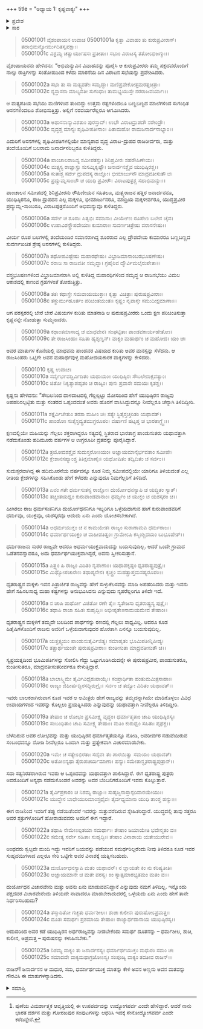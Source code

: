 +++
title = "ಅಧ್ಯಾಯ 1: ಕೃಷ್ಣವಾಕ್ಯಃ"
+++

<details><summary>ಪ್ರವೇಶ</summary>


।।   ಓಂ ಓಂ ನಮೋ ನಾರಾಯಣಾಯ।।   ಶ್ರೀ ವೇದವ್ಯಾಸಾಯ ನಮಃ ।।

ಶ್ರೀ ಕೃಷ್ಣದ್ವೈಪಾಯನ ವೇದವ್ಯಾಸ ವಿರಚಿತ  

**ಶ್ರೀ ಮಹಾಭಾರತ**

**ಉದ್ಯೋಗ ಪರ್ವ**

**ಸೇನೋದ್ಯೋಗ[^1] ಪರ್ವ**

**ಅಧ್ಯಾಯ 1**

[^1]: ಪುಣೆಯ ವಿಮರ್ಶಾತ್ಮಕ ಆವೃತ್ತಿಯಲ್ಲಿ ಈ ಉಪಪರ್ವವನ್ನು ಉದ್ಯೋಗಪರ್ವ ಎಂದೇ ಹೇಳಿದ್ದಾರೆ. ಆದರೆ ನಾನು ಭಾರತ ದರ್ಶನ ಮತ್ತು ಗೋರಖಪುರ ಸಂಪುಟಗಳನ್ನು ಆಧರಿಸಿ ಇದಕ್ಕೆ ಸೇನೋದ್ಯೋಗಪರ್ವ ಎಂದೇ ಕರೆದಿದ್ದೇನೆ.

</details>


<details><summary>ಸಾರ</summary>

ವಿವಾಹದ ನಂತರ ವಿರಾಟನ ಸಭೆಯಲ್ಲಿ ಪಾಂಡವರು, ವೃಷ್ಣಿಗಳು, ಪಾಂಚಾಲರು ಮತ್ತು ವಿರಾಟರು ಆಸೀನರಾದುದು (1-9). ಒಪ್ಪಂದದಂತೆ ಪಾಂಡವರು ವನವಾಸ-ಅಜ್ಞಾತವಾಸಗಳನ್ನು ಮುಗಿಸಿದ್ದಾರೆಂದೂ, ಅವರ ರಾಜ್ಯವು ಅವರಿಗೆ ದೊರೆಯಬೇಕೆಂದೂ, ಒಂದುವೇಳೆ ದುರ್ಯೋಧನನು ಅವರಿಗೆ ರಾಜ್ಯವನ್ನು ಹಿಂದಿರುಗಿಸದೇ ಇದ್ದರೆ ಈಗ ಪಾಂಡವರಿಗೆ ಸಹಾಯಕರಿದ್ದಾರೆಂದೂ, ಆದರೆ ನಿರ್ಧರಿಸುವುದರ ಮೊದಲು ಕೌರವರ ವಿಚಾರಗಳೇನೆಂದು ತಿಳಿದುಕೊಳ್ಳಲು ಅವರಲ್ಲಿಗೆ ಸಮರ್ಥ ದೂತನನ್ನು ಕಳುಹಿಸಬೇಕೆಂದು ಕೃಷ್ಣನು ಸಭೆಯಲ್ಲಿ ವಿಷಯವನ್ನು ಪ್ರಸ್ತಾಪಿಸಿದುದು (10-25).

</details>


> 05001001 ವೈಶಂಪಾಯನ ಉವಾಚ
05001001a ಕೃತ್ವಾ ವಿವಾಹಂ ತು ಕುರುಪ್ರವೀರಾಸ್।
	ತದಾಭಿಮನ್ಯೋರ್ಮುದಿತಸ್ವಪಕ್ಷಾಃ।  
> 05001001c ವಿಶ್ರಮ್ಯ ಚತ್ವಾರ್ಯುಷಸಃ ಪ್ರತೀತಾಃ।
	ಸಭಾಂ ವಿರಾಟಸ್ಯ ತತೋಽಭಿಜಗ್ಮುಃ।।  

ವೈಶಂಪಾಯನನು ಹೇಳಿದನು: “ಅಭಿಮನ್ಯುವಿನ ವಿವಾಹವನ್ನು ಪೂರೈಸಿ ಆ ಕುರುಪ್ರವೀರರು ತಮ್ಮ ಪಕ್ಷದವರೊಂದಿಗೆ ನಾಲ್ಕು ರಾತ್ರಿಗಳನ್ನು ಸಂತೋಷದಿಂದ ಕಳೆದು ಮಾರನೆಯ ದಿನ ವಿರಾಟನ ಸಭೆಯನ್ನು ಪ್ರವೇಶಿಸಿದರು.

> 05001002a ಸಭಾ ತು ಸಾ ಮತ್ಸ್ಯಪತೇಃ ಸಮೃದ್ಧಾ।
	ಮಣಿಪ್ರವೇಕೋತ್ತಮರತ್ನಚಿತ್ರಾ।  
> 05001002c ನ್ಯಸ್ತಾಸನಾ ಮಾಲ್ಯವತೀ ಸುಗಂಧಾ।
	ತಾಮಭ್ಯಯುಸ್ತೇ ನರರಾಜವರ್ಯಾಃ।।  

ಆ ಮತ್ಸ್ಯಪತಿಯ ಸಭೆಯು ಮಣಿಗಳಿಂದ ತುಂಬಿದ್ದು ಉತ್ತಮ ರತ್ನಗಳಿಂದಲೂ ಬಣ್ಣಬಣ್ಣದ ಮಾಲೆಗಳಿಂದ ಸುಗಂಧಿತ ಆಸನಗಳಿಂದಲೂ ಶೋಭಿಸುತ್ತಿತ್ತು. ಅಲ್ಲಿಗೆ ನರವರ್ಯರೆಲ್ಲರೂ ಆಗಮಿಸಿದರು.

> 05001003a ಅಥಾಸನಾನ್ಯಾವಿಶತಾಂ ಪುರಸ್ತಾದ್।
	ಉಭೌ ವಿರಾಟದ್ರುಪದೌ ನರೇಂದ್ರೌ।  
> 05001003c ವೃದ್ಧಶ್ಚ ಮಾನ್ಯಃ ಪೃಥಿವೀಪತೀನಾಂ।
	ಪಿತಾಮಹೋ ರಾಮಜನಾರ್ದನಾಭ್ಯಾಂ।।  

ಎದುರಿಗೆ ಆಸನಗಳಲ್ಲಿ ಪೃಥಿವೀಪತಿಗಳಲ್ಲಿಯೇ ಮಾನ್ಯರಾದ ವೃದ್ಧ ವಿರಾಟ-ದ್ರುಪದ ರಾಜರೀರ್ವರು, ಮತ್ತು ತಂದೆಯೊಂದಿಗೆ ಬಲರಾಮ ಜನಾರ್ದನರಿಬ್ಬರೂ ಕುಳಿತಿದ್ದರು.

> 05001004a ಪಾಂಚಾಲರಾಜಸ್ಯ ಸಮೀಪತಸ್ತು।
	ಶಿನಿಪ್ರವೀರಃ ಸಹರೌಹಿಣೇಯಃ।  
> 05001004c ಮತ್ಸ್ಯಸ್ಯ ರಾಜ್ಞಾಸ್ತು ಸುಸಮ್ನಿಕೃಷ್ಟೌ।
	ಜನಾರ್ದನಶ್ಚೈವ ಯುಧಿಷ್ಠಿರಶ್ಚ।।  
> 05001005a ಸುತಾಶ್ಚ ಸರ್ವೇ ದ್ರುಪದಸ್ಯ ರಾಜ್ಞೋ।
	ಭೀಮಾರ್ಜುನೌ ಮಾದ್ರವತೀಸುತೌ ಚ।  
> 05001005c ಪ್ರದ್ಯುಮ್ನಸಾಂಬೌ ಚ ಯುಧಿ ಪ್ರವೀರೌ।
	ವಿರಾಟಪುತ್ರಶ್ಚ ಸಹಾಭಿಮನ್ಯುಃ।।  

ಪಾಂಚಾಲನ ಸಮೀಪದಲ್ಲಿ ಶಿನಿಪ್ರವೀರನು ರೌಹಿಣೀಯನ ಸಹಿತಲೂ, ಮತ್ಸ್ಯರಾಜನ ಹತ್ತಿರ ಜನಾರ್ದನನೂ, ಯುಧಿಷ್ಠಿರನೂ, ರಾಜ ದ್ರುಪದನ ಎಲ್ಲ ಮಕ್ಕಳೂ, ಭೀಮಾರ್ಜುನರೂ, ಮಾದ್ರಿಯ ಮಕ್ಕಳೀರ್ವರೂ, ಯುದ್ಧಪ್ರವೀರ ಪ್ರದ್ಯುಮ್ನ-ಸಾಂಬರೂ, ವಿರಾಟಪುತ್ರರೊಂದಿಗೆ ಅಭಿಮನ್ಯುವೂ ಕುಳಿತಿದ್ದರು.

> 05001006a ಸರ್ವೇ ಚ ಶೂರಾಃ ಪಿತೃಭಿಃ ಸಮಾನಾ।
	ವೀರ್ಯೇಣ ರೂಪೇಣ ಬಲೇನ ಚೈವ।  
> 05001006c ಉಪಾವಿಶನ್ದ್ರೌಪದೇಯಾಃ ಕುಮಾರಾಃ।
	ಸುವರ್ಣಚಿತ್ರೇಷು ವರಾಸನೇಷು।।  

ವೀರ್ಯ ರೂಪ ಬಲಗಳಲ್ಲಿ ತಂದೆಯಂದಿರ ಸಮಾನರಾಗಿದ್ದ ಶೂರರಾದ ಎಲ್ಲ ದ್ರೌಪದೇಯ ಕುಮಾರರೂ ಬಣ್ಣಬಣ್ಣದ ಸುವರ್ಣಖಚಿತ ಶ್ರೇಷ್ಠ ಆಸನಗಳಲ್ಲಿ ಕುಳಿತಿದ್ದರು.

> 05001007a ತಥೋಪವಿಷ್ಟೇಷು ಮಹಾರಥೇಷು।
	ವಿಭ್ರಾಜಮಾನಾಂಬರಭೂಷಣೇಷು।  
> 05001007c ರರಾಜ ಸಾ ರಾಜವತೀ ಸಮೃದ್ಧಾ।
	ಗ್ರಹೈರಿವ ದ್ಯೌರ್ವಿಮಲೈರುಪೇತಾ।।  

ವಸ್ತ್ರಭೂಷಣಗಳಿಂದ ವಿಭ್ರಾಜಮಾನರಾಗಿ ಅಲ್ಲಿ ಕುಳಿತಿದ್ದ ಮಹಾರಥಿಗಳಿಂದ ಸಮೃದ್ಧ ಆ ರಾಜಸಭೆಯು ವಿಮಲ ಆಕಾಶದಲ್ಲಿ ಕಾಣುವ ಗ್ರಹಗಳಂತೆ ತೋರುತ್ತಿತ್ತು.

> 05001008a ತತಃ ಕಥಾಸ್ತೇ ಸಮವಾಯಯುಕ್ತಾಃ।
	ಕೃತ್ವಾ ವಿಚಿತ್ರಾಃ ಪುರುಷಪ್ರವೀರಾಃ।  
> 05001008c ತಸ್ಥುರ್ಮುಹೂರ್ತಂ ಪರಿಚಿಂತಯಂತಃ।
	ಕೃಷ್ಣಂ ನೃಪಾಸ್ತೇ ಸಮುದೀಕ್ಷಮಾಣಾಃ।।  

ಆಗ ಪರಸ್ಪರರಲ್ಲಿ ಬೇರೆ ಬೇರೆ ವಿಷಯಗಳ ಕುರಿತು ಮಾತನಾಡಿ ಆ ಪುರುಷಪ್ರವೀರರು ಒಂದು ಕ್ಷಣ ಪರಿಚಿಂತಿಸುತ್ತಾ ಕೃಷ್ಣನನ್ನೇ ನೋಡುತ್ತಾ ಸುಮ್ಮನಾದರು.

> 05001009a ಕಥಾಂತಮಾಸಾದ್ಯ ಚ ಮಾಧವೇನ।
	ಸಂಘಟ್ಟಿತಾಃ ಪಾಂಡವಕಾರ್ಯಹೇತೋಃ।  
> 05001009c ತೇ ರಾಜಸಿಂಹಾಃ ಸಹಿತಾ ಹ್ಯಶೃಣ್ವನ್।
	ವಾಕ್ಯಂ ಮಹಾರ್ಥಂ ಚ ಮಹೋದ।  ಯಂ ಚ।  

ಅವರ ಮಾತುಗಳ ಕೊನೆಯಲ್ಲಿ ಮಾಧವನು ಪಾಂಡವರ ವಿಷಯದ ಕುರಿತು ಅವರ ಮನಸ್ಸನ್ನು ಸೆಳೆದನು. ಆ ರಾಜಸಿಂಹರು ಒಟ್ಟಿಗೇ ಅವನ ಮಹಾರ್ಥವುಳ್ಳ ಮಹೋದಯಕಾರಕ ವಾಕ್ಯಗಳನ್ನು ಕೇಳಿದರು.

> 05001010 ಕೃಷ್ಣ ಉವಾಚ।  
05001010a ಸರ್ವೈರ್ಭವದ್ಭಿರ್ವಿದಿತಂ ಯಥಾಯಂ।
	ಯುಧಿಷ್ಠಿರಃ ಸೌಬಲೇನಾಕ್ಷವತ್ಯಾಂ।  
> 05001010c ಜಿತೋ ನಿಕೃತ್ಯಾಪಹೃತಂ ಚ ರಾಜ್ಯಂ।
	ಪುನಃ ಪ್ರವಾಸೇ ಸಮಯಃ ಕೃತಶ್ಚ।।  

ಕೃಷ್ಣನು ಹೇಳಿದನು: “ಸೌಬಲನಿಂದ ದಾಳದಾಟದಲ್ಲಿ ಗೆಲ್ಲಲ್ಪಟ್ಟು ಮೋಸದಿಂದ ಹೇಗೆ ಯುಧಿಷ್ಠಿರನ ರಾಜ್ಯವು ಅಪಹರಿಸಲ್ಪಟ್ಟಿತು ಮತ್ತು ನಂತರದ ಒಪ್ಪಂದದಂತೆ ಅವರು ಹೊರಗೆ ವಾಸಿಸಿದ್ದುದನ್ನೂ ನೀವೆಲ್ಲರೂ ಚೆನ್ನಾಗಿ ತಿಳಿದಿದ್ದೀರಿ.

> 05001011a ಶಕ್ತೈರ್ವಿಜೇತುಂ ತರಸಾ ಮಹೀಂ ಚ।
	ಸತ್ಯೇ ಸ್ಥಿತೈಸ್ತಚ್ಚರಿತಂ ಯಥಾವತ್।  
> 05001011c ಪಾಂಡೋಃ ಸುತೈಸ್ತದ್ವ್ರತಮುಗ್ರರೂಪಂ।
	ವರ್ಷಾಣಿ ಷಟ್ಸಪ್ತ ಚ ಭಾರತಾಗ್ರ್ಯೈಃ।।  

ಕ್ಷಣದಲ್ಲಿಯೇ ಮಹಿಯನ್ನು ಗೆಲ್ಲಲು ಶಕ್ತರಾಗಿದ್ದರೂ ಸತ್ಯದಲ್ಲಿ ಸ್ಥಿತರಾದ ಭಾರತಾಗ್ರ ಪಾಂಡುಸುತರು ಯಥಾವತ್ತಾಗಿ ನಡೆದುಕೊಂಡು ಹದಿಮೂರು ವರ್ಷಗಳ ಆ ಉಗ್ರರೂಪೀ ವ್ರತವನ್ನು ಪೂರೈಸಿದ್ದಾರೆ.

> 05001012a ತ್ರಯೋದಶಶ್ಚೈವ ಸುದುಸ್ತರೋಽಯಂ।
	ಅಜ್ಞಾಯಮಾನೈರ್ಭವತಾಂ ಸಮೀಪೇ।  
> 05001012c ಕ್ಲೇಶಾನಸಹ್ಯಾಂಶ್ಚ ತಿತಿಕ್ಷಮಾಣೈಃ।
	ಯಥೋಷಿತಂ ತದ್ವಿದಿತಂ ಚ ಸರ್ವಂ।।  

ಸುದುಸ್ತರವಾಗಿದ್ದ ಈ ಹದಿಮೂರನೆಯ ವರ್ಷವನ್ನೂ ಕೂಡ ನಿಮ್ಮ ಸಮೀಪದಲ್ಲಿಯೇ ಯಾರಿಗೂ ತಿಳಿಯದಂತೆ ಎಲ್ಲ ರೀತಿಯ ಕ್ಲೇಶಗಳನ್ನು ಸಹಿಸಿಕೊಂಡು ಹೇಗೆ ಕಳೆದರು ಎನ್ನುವುದೂ ನಿಮಗೆಲ್ಲರಿಗೆ ತಿಳಿದಿದೆ.

> 05001013a ಏವಂ ಗತೇ ಧರ್ಮಸುತಸ್ಯ ರಾಜ್ಞೋ।
	ದುರ್ಯೋಧನಸ್ಯಾಪಿ ಚ ಯದ್ಧಿತಂ ಸ್ಯಾತ್।  
> 05001013c ತಚ್ಚಿಂತಯಧ್ವಂ ಕುರುಪಾಂಡವಾನಾಂ।
	ಧರ್ಮ್ಯಂ ಚ ಯುಕ್ತಂ ಚ ಯಶಸ್ಕರಂ ಚ।।  

ಹೀಗಿರಲು ರಾಜ ಧರ್ಮಸುತನಿಗೂ ದುರ್ಯೋಧನನಿಗೂ ಇಬ್ಬರಿಗೂ ಒಳ್ಳೆಯದಾಗುವ ಹಾಗೆ ಕುರುಪಾಂಡವರಿಗೆ ಧರ್ಮವೂ, ಯುಕ್ತವೂ, ಯಶಸ್ಕರವೂ ಆದುದು ಏನು ಎಂದು ಯೋಚಿಸಬೇಕಾಗಿದೆ.

> 05001014a ಅಧರ್ಮಯುಕ್ತಂ ಚ ನ ಕಾಮಯೇತ।
	ರಾಜ್ಯಂ ಸುರಾಣಾಮಪಿ ಧರ್ಮರಾಜಃ।  
> 05001014c ಧರ್ಮಾರ್ಥಯುಕ್ತಂ ಚ ಮಹೀಪತಿತ್ವಂ।
	ಗ್ರಾಮೇಽಪಿ ಕಸ್ಮಿಂಶ್ಚಿದಯಂ ಬುಭೂಷೇತ್।।  

ಧರ್ಮರಾಜನು ಸುರರ ರಾಜ್ಯವೇ ಆದರೂ ಅಧರ್ಮಯುಕ್ತವಾದುದನ್ನು ಬಯಸುವುದಿಲ್ಲ. ಆದರೆ ಒಂದೇ ಗ್ರಾಮದ ಒಡೆತನವನ್ನಾದರೂ, ಅದು ಧರ್ಮಾರ್ಥಯುಕ್ತವಾಗಿದ್ದರೆ, ಅವನು ಸ್ವೀಕರಿಸುತ್ತಾನೆ.

> 05001015a ಪಿತ್ರ್ಯಂ ಹಿ ರಾಜ್ಯಂ ವಿದಿತಂ ನೃಪಾಣಾಂ।
	ಯಥಾಪಕೃಷ್ಟಂ ಧೃತರಾಷ್ಟ್ರಪುತ್ರೈಃ।  
> 05001015c ಮಿಥ್ಯೋಪಚಾರೇಣ ತಥಾಪ್ಯನೇನ।
	ಕೃಚ್ಚ್ರಂ ಮಹತ್ಪ್ರಾಪ್ತಮಸಹ್ಯರೂಪಂ।।  

ಧೃತರಾಷ್ಟ್ರನ ಮಕ್ಕಳು ಇವನ ಪಿತ್ರಾರ್ಜಿತ ರಾಜ್ಯವನ್ನು ಹೇಗೆ ಸುಳ್ಳುಕೆಲಸವನ್ನು ಮಾಡಿ ಅಪಹರಿಸಿದರು ಮತ್ತು ಇವನು ಹೇಗೆ ಸಹಿಸಲಸಾಧ್ಯ ಮಹಾ ಕಷ್ಟಗಳನ್ನು ಅನುಭವಿಸಿದನು ಎನ್ನುವುದು ನೃಪರೆಲ್ಲರಿಗೂ ತಿಳಿದೇ ಇದೆ.

> 05001016a ನ ಚಾಪಿ ಪಾರ್ಥೋ ವಿಜಿತೋ ರಣೇ ತೈಃ।
	ಸ್ವತೇಜಸಾ ಧೃತರಾಷ್ಟ್ರಸ್ಯ ಪುತ್ರೈಃ।  
> 05001016c ತಥಾಪಿ ರಾಜಾ ಸಹಿತಃ ಸುಹೃದ್ಭಿಃ।
	ಅಭೀಪ್ಸತೇಽನಾಮಯಮೇವ ತೇಷಾಂ।।  

ಧೃತರಾಷ್ಟ್ರನ ಮಕ್ಕಳಿಗೆ ತಮ್ಮದೇ ಬಲದಿಂದ ಪಾರ್ಥನನ್ನು ರಣದಲ್ಲಿ ಗೆಲ್ಲಲು ಸಾಧ್ಯವಿಲ್ಲ. ಆದರೂ ಕೂಡ ಹಿತೈಷಿಗಳೊಂದಿಗೆ ರಾಜನು ಅವರಿಗೆ ಒಳ್ಳೆಯದಾಗುವುದರ ಹೊರತಾಗಿ ಏನನ್ನೂ ಬಯಸುವುದಿಲ್ಲ.

> 05001017a ಯತ್ತತ್ಸ್ವಯಂ ಪಾಂಡುಸುತೈರ್ವಿಜಿತ್ಯ।
	ಸಮಾಹೃತಂ ಭೂಮಿಪತೀನ್ನಿಪೀಡ್ಯ।  
> 05001017c ತತ್ಪ್ರಾರ್ಥಯಂತೇ ಪುರುಷಪ್ರವೀರಾಃ।
	ಕುಂತೀಸುತಾ ಮಾದ್ರವತೀಸುತೌ ಚ।।   

ಸ್ವಪ್ರಯತ್ನದಿಂದ ಭೂಮಿಪತಿಗಳನ್ನು ಸೋಲಿಸಿ ಗೆದ್ದು ಒಟ್ಟುಗೂಡಿಸಿದುದನ್ನೇ ಈ ಪುರುಷಪ್ರವೀರ, ಪಾಂಡುಸುತರೂ, ಕುಂತೀಸುತರೂ, ಮಾದ್ರವತೀಸುತರೀರ್ವರೂ ಕೇಳುತ್ತಿದ್ದಾರೆ.

> 05001018a ಬಾಲಾಸ್ತ್ವಿಮೇ ತೈರ್ವಿವಿಧೈರುಪಾಯೈಃ।
	ಸಂಪ್ರಾರ್ಥಿತಾ ಹಂತುಮಮಿತ್ರಸಾಹಾಃ।   
> 05001018c ರಾಜ್ಯಂ ಜಿಹೀರ್ಷದ್ಭಿರಸದ್ಭಿರುಗ್ರೈಃ।
	ಸರ್ವಂ ಚ ತದ್ವೋ ವಿದಿತಂ ಯಥಾವತ್।।   

ಇವರು ಬಾಲಕರಾಗಿರುವಾಗ ಕೂಡ ಇವರ ಅ ಅಮಿತ್ರರು ಹೇಗೆ ರಾಜ್ಯವನ್ನು ತಮ್ಮದನ್ನಾಗಿಯೇ ಮಾಡಿಕೊಳ್ಳಲು ವಿವಿಧ ಉಪಾಯಗಳಿಂದ ಇವರನ್ನು ಕೊಲ್ಲಲು ಪ್ರಯತ್ನಿಸಿದರು ಎನ್ನುವುದನ್ನು ಯಥಾವತ್ತಾಗಿ ನೀವೆಲ್ಲರೂ ತಿಳಿದಿದ್ದೀರಿ.

> 05001019a ತೇಷಾಂ ಚ ಲೋಭಂ ಪ್ರಸಮೀಕ್ಷ್ಯ ವೃದ್ಧಂ।
	ಧರ್ಮಾತ್ಮತಾಂ ಚಾಪಿ ಯುಧಿಷ್ಠಿರಸ್ಯ।   
> 05001019c ಸಂಬಂಧಿತಾಂ ಚಾಪಿ ಸಮೀಕ್ಷ್ಯ ತೇಷಾಂ।
	ಮತಿಂ ಕುರುಧ್ವಂ ಸಹಿತಾಃ ಪೃಥಕ್ಚ।।  

ಬೆಳೆದಿರುವ ಅವರ ಲೋಭವನ್ನು ಮತ್ತು ಯುಧಿಷ್ಠಿರನ ಧರ್ಮಾತ್ಮತೆಯನ್ನೂ ನೋಡಿ, ಅವರೀರ್ವರ ನಡುವೆಯಿರುವ ಸಂಬಂಧವನ್ನೂ ನೋಡಿ ನೀವೆಲ್ಲರೂ ಒಂದಾಗಿ ಮತ್ತು ಪ್ರತ್ಯೇಕವಾಗಿ ವಿಚಾರಮಾಡಬೇಕು.

> 05001020a ಇಮೇ ಚ ಸತ್ಯೇಽಭಿರತಾಃ ಸದೈವ।
	ತಂ ಪಾರಯಿತ್ವಾ ಸಮಯಂ ಯಥಾವತ್।   
> 05001020c ಅತೋಽನ್ಯಥಾ ತೈರುಪಚರ್ಯಮಾಣಾ।
	ಹನ್ಯುಃ ಸಮೇತಾನ್ಧೃತರಾಷ್ಟ್ರಪುತ್ರಾನ್।।   

ಸದಾ ಸತ್ಯನಿರತರಾಗಿರುವ ಇವರು ಆ ಒಪ್ಪಂದವನ್ನು ಯಥಾವತ್ತಾಗಿ ಪಾಲಿಸಿದ್ದಾರೆ. ಈಗ ಧೃತರಾಷ್ಟ್ರ ಪುತ್ರರು ಅವರೊಂದಿಗೆ ಅನ್ಯಥಾ ನಡೆದುಕೊಂಡರೆ ಅವರನ್ನು ಅವರ ಬೆಂಬಲಿಗರೊಂದಿಗೆ ಇವರು ಕೊಲ್ಲುತ್ತಾರೆ.

> 05001021a ತೈರ್ವಿಪ್ರಕಾರಂ ಚ ನಿಶಮ್ಯ ರಾಜ್ಞಾಃ।
	ಸುಹೃಜ್ಜನಾಸ್ತಾನ್ಪರಿವಾರಯೇಯುಃ।   
> 05001021c ಯುದ್ಧೇನ ಬಾಧೇಯುರಿಮಾಂಸ್ತಥೈವ।
	ತೈರ್ವಧ್ಯಮಾನಾ ಯುಧಿ ತಾಂಶ್ಚ ಹನ್ಯುಃ।।  

ಈಗ ರಾಜನಿಂದ ಇವರಿಗೆ ತಪ್ಪು ನಡೆಯಿತೆಂದರೆ ಇವರನ್ನು ಸುತ್ತುವರೆದಿರುವ ಸ್ನೇಹಿತರಿದ್ದಾರೆ. ಯುದ್ಧದಲ್ಲಿ ತಾವು ಸತ್ತರೂ ಅವರ ಶತ್ರುಗಳೊಂದಿಗೆ ಹೋರಾಡುವವರು ಅವರಿಗೆ ಈಗ ಇದ್ದಾರೆ.

> 05001022a ತಥಾಪಿ ನೇಮೇಽಲ್ಪತಯಾ ಸಮರ್ಥಾಃ।
	ತೇಷಾಂ ಜಯಾಯೇತಿ ಭವೇನ್ಮತಂ ವಃ।  
> 05001022c ಸಮೇತ್ಯ ಸರ್ವೇ ಸಹಿತಾಃ ಸುಹೃದ್ಭಿಃ।
	ತೇಷಾಂ ವಿನಾಶಾಯ ಯತೇಯುರೇವ।।  

ಅಂಥವರು ಸ್ವಲ್ಪವೇ ಮಂದಿ ಇದ್ದು ಇವರಿಗೆ ಜಯವನ್ನು ಪಡೆಯುವ ಸಮರ್ಥರಿಲ್ಲರೆಂದು ನೀವು ತಿಳಿದರೂ ಕೂಡ ಇವರ ಸುಹೃದಯಿಗಳಾದ ಎಲ್ಲರೂ ಸೇರಿ ಒಟ್ಟಿಗೇ ಅವರ ವಿನಾಶಕ್ಕೆ ಯತ್ನಿಸಬಹುದು.

> 05001023a ದುರ್ಯೋಧನಸ್ಯಾಪಿ ಮತಂ ಯಥಾವನ್।
	ನ ಜ್ಞಾಯತೇ ಕಿಂ ನು ಕರಿಷ್ಯತೀತಿ।  
> 05001023c ಅಜ್ಞಾಯಮಾನೇ ಚ ಮತೇ ಪರಸ್ಯ।
	ಕಿಂ ಸ್ಯಾತ್ಸಮಾರಭ್ಯತಮಂ ಮತಂ ವಃ।।  

ದುರ್ಯೋಧನ ವಿಚಾರವೇನು ಮತ್ತು ಅವನು ಏನು ಮಾಡುವವನಿದ್ದಾನೆ ಎನ್ನುವುದು ನಮಗೆ ತಿಳಿದಿಲ್ಲ. ಇನ್ನೊಂದು ಪಕ್ಷದವರ ವಿಚಾರವೇನೆಂದು ತಿಳಿಯದೇ ನಾವಾದರೂ ಮಾಡಬೇಕಾದುದರಲ್ಲಿ ಒಳ್ಳೆಯದು ಏನು ಎಂದು ಹೇಗೆ ತಾನೇ ನಿರ್ಧರಿಸಬಹುದು?

> 05001024a ತಸ್ಮಾದಿತೋ ಗಚ್ಚತು ಧರ್ಮಶೀಲಃ।
	ಶುಚಿಃ ಕುಲೀನಃ ಪುರುಷೋಽಪ್ರಮತ್ತಃ।  
> 05001024c ದೂತಃ ಸಮರ್ಥಃ ಪ್ರಶಮಾಯ ತೇಷಾಂ।
	ರಾಜ್ಯಾರ್ಧದಾನಾಯ ಯುಧಿಷ್ಠಿರಸ್ಯ।।  

ಆದುದರಿಂದ ಅವರ ಕಡೆ ಯುಧಿಷ್ಠಿರನ ಅರ್ಧರಾಜ್ಯವನ್ನು ನೀಡಬೇಕೆಂದು ಸಮರ್ಥ ದೂತನನ್ನು – ಧರ್ಮಶೀಲ, ಶುಚಿ, ಕುಲೀನ, ಅಪ್ರಮತ್ತ – ಪುರುಷನನ್ನು ಕಳುಹಿಸಬೇಕು.”

> 05001025a ನಿಶಮ್ಯ ವಾಕ್ಯಂ ತು ಜನಾರ್ದನಸ್ಯ।
	ಧರ್ಮಾರ್ಥಯುಕ್ತಂ ಮಧುರಂ ಸಮಂ ಚ।  
> 05001025c ಸಮಾದದೇ ವಾಕ್ಯಮಥಾಗ್ರಜೋಽಸ್ಯ।
	ಸಂಪೂಜ್ಯ ವಾಕ್ಯಂ ತದತೀವ ರಾಜನ್।।  

ರಾಜನ್! ಜನಾರ್ದನನ ಆ ಮಧುರ, ಸಮ, ಧರ್ಮಾರ್ಥಯುಕ್ತ ಮಾತನ್ನು ಕೇಳಿ ಅವನ ಅಣ್ಣನು ಅವನ ಮತವನ್ನು ಗೌರವಿಸಿ ಈ ಮಾತುಗಳನ್ನಾಡಿದನು.

<details><summary>ಸಮಾಪ್ತಿ</summary>


ಇತಿ ಶ್ರೀ ಮಹಾಭಾರತೇ ಉದ್ಯೋಗ ಪರ್ವಣಿ ಸೇನೋದ್ಯೋಗ ಪರ್ವಣಿ ಕೃಷ್ಣವಾಕ್ಯೇ ಪ್ರಥಮೋಽಧ್ಯಾಯಃ।  
ಇದು ಶ್ರೀ ಮಹಾಭಾರತದಲ್ಲಿ ಉದ್ಯೋಗ ಪರ್ವದಲ್ಲಿ ಸೇನೋದ್ಯೋಗ ಪರ್ವದಲ್ಲಿ ಕೃಷ್ಣವಾಕ್ಯದಲ್ಲಿ ಒಂದನೆಯ ಅಧ್ಯಾಯವು।


</details>
